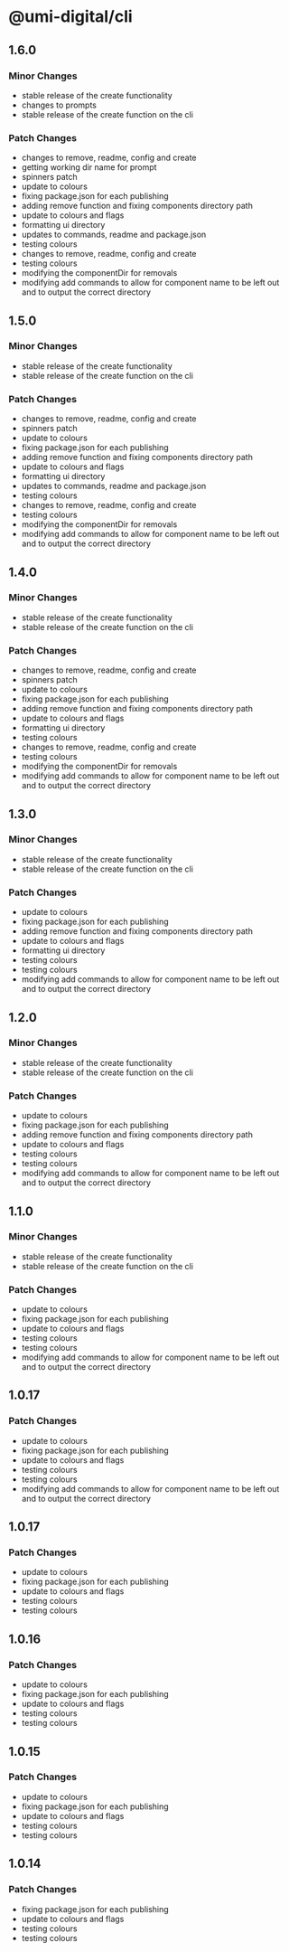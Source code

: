 # @umi-digital/cli

## 1.6.0

### Minor Changes

- stable release of the create functionality
- changes to prompts
- stable release of the create function on the cli

### Patch Changes

- changes to remove, readme, config and create
- getting working dir name for prompt
- spinners patch
- update to colours
- fixing package.json for each publishing
- adding remove function and fixing components directory path
- update to colours and flags
- formatting ui directory
- updates to commands, readme and package.json
- testing colours
- changes to remove, readme, config and create
- testing colours
- modifying the componentDir for removals
- modifying add commands to allow for component name to be left out and to output the correct directory

## 1.5.0

### Minor Changes

- stable release of the create functionality
- stable release of the create function on the cli

### Patch Changes

- changes to remove, readme, config and create
- spinners patch
- update to colours
- fixing package.json for each publishing
- adding remove function and fixing components directory path
- update to colours and flags
- formatting ui directory
- updates to commands, readme and package.json
- testing colours
- changes to remove, readme, config and create
- testing colours
- modifying the componentDir for removals
- modifying add commands to allow for component name to be left out and to output the correct directory

## 1.4.0

### Minor Changes

- stable release of the create functionality
- stable release of the create function on the cli

### Patch Changes

- changes to remove, readme, config and create
- spinners patch
- update to colours
- fixing package.json for each publishing
- adding remove function and fixing components directory path
- update to colours and flags
- formatting ui directory
- testing colours
- changes to remove, readme, config and create
- testing colours
- modifying the componentDir for removals
- modifying add commands to allow for component name to be left out and to output the correct directory

## 1.3.0

### Minor Changes

- stable release of the create functionality
- stable release of the create function on the cli

### Patch Changes

- update to colours
- fixing package.json for each publishing
- adding remove function and fixing components directory path
- update to colours and flags
- formatting ui directory
- testing colours
- testing colours
- modifying add commands to allow for component name to be left out and to output the correct directory

## 1.2.0

### Minor Changes

- stable release of the create functionality
- stable release of the create function on the cli

### Patch Changes

- update to colours
- fixing package.json for each publishing
- adding remove function and fixing components directory path
- update to colours and flags
- testing colours
- testing colours
- modifying add commands to allow for component name to be left out and to output the correct directory

## 1.1.0

### Minor Changes

- stable release of the create functionality
- stable release of the create function on the cli

### Patch Changes

- update to colours
- fixing package.json for each publishing
- update to colours and flags
- testing colours
- testing colours
- modifying add commands to allow for component name to be left out and to output the correct directory

## 1.0.17

### Patch Changes

- update to colours
- fixing package.json for each publishing
- update to colours and flags
- testing colours
- testing colours
- modifying add commands to allow for component name to be left out and to output the correct directory

## 1.0.17

### Patch Changes

- update to colours
- fixing package.json for each publishing
- update to colours and flags
- testing colours
- testing colours

## 1.0.16

### Patch Changes

- update to colours
- fixing package.json for each publishing
- update to colours and flags
- testing colours
- testing colours

## 1.0.15

### Patch Changes

- update to colours
- fixing package.json for each publishing
- update to colours and flags
- testing colours
- testing colours

## 1.0.14

### Patch Changes

- fixing package.json for each publishing
- update to colours and flags
- testing colours
- testing colours
